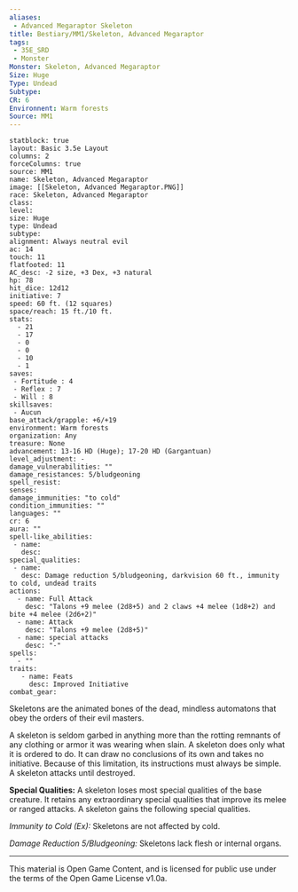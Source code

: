 ```yaml
---
aliases:
 - Advanced Megaraptor Skeleton
title: Bestiary/MM1/Skeleton, Advanced Megaraptor
tags: 
 - 35E_SRD
 - Monster
Monster: Skeleton, Advanced Megaraptor
Size: Huge
Type: Undead
Subtype: 
CR: 6
Environnent: Warm forests
Source: MM1
---
```


```statblock
statblock: true
layout: Basic 3.5e Layout
columns: 2
forceColumns: true
source: MM1 
name: Skeleton, Advanced Megaraptor
image: [[Skeleton, Advanced Megaraptor.PNG]]
race: Skeleton, Advanced Megaraptor
class: 
level: 
size: Huge
type: Undead
subtype: 
alignment: Always neutral evil
ac: 14
touch: 11
flatfooted: 11
AC_desc: -2 size, +3 Dex, +3 natural
hp: 78
hit_dice: 12d12
initiative: 7
speed: 60 ft. (12 squares)
space/reach: 15 ft./10 ft.
stats:
  - 21
  - 17
  - 0
  - 0
  - 10
  - 1
saves:
 - Fortitude : 4
 - Reflex : 7
 - Will : 8
skillsaves:
 - Aucun
base_attack/grapple: +6/+19
environment: Warm forests
organization: Any
treasure: None
advancement: 13-16 HD (Huge); 17-20 HD (Gargantuan)
level_adjustment: -
damage_vulnerabilities: ""
damage_resistances: 5/bludgeoning
spell_resist: 
senses: 
damage_immunities: "to cold"
condition_immunities: ""
languages: ""
cr: 6
aura: ""
spell-like_abilities:
 - name: 
   desc: 
special_qualities:
 - name:
   desc: Damage reduction 5/bludgeoning, darkvision 60 ft., immunity to cold, undead traits
actions:
  - name: Full Attack
    desc: "Talons +9 melee (2d8+5) and 2 claws +4 melee (1d8+2) and bite +4 melee (2d6+2)"
  - name: Attack
    desc: "Talons +9 melee (2d8+5)"
  - name: special attacks
    desc: "-"
spells:
  - ""
traits:
   - name: Feats
     desc: Improved Initiative
combat_gear:  
```


Skeletons are the animated bones of the dead, mindless automatons that obey the orders of their evil masters.

A skeleton is seldom garbed in anything more than the rotting remnants of any clothing or armor it was wearing when slain. A skeleton does only what it is ordered to do. It can draw no conclusions of its own and takes no initiative. Because of this limitation, its instructions must always be simple. A skeleton attacks until destroyed.


**Special Qualities:** A skeleton loses most special qualities of the base creature. It retains any extraordinary special qualities that improve its melee or ranged attacks. A skeleton gains the following special qualities.


*Immunity to Cold (Ex):* Skeletons are not affected by cold.


*Damage Reduction 5/Bludgeoning:* Skeletons lack flesh or internal organs.

---

This material is Open Game Content, and is licensed for public use under the terms of the Open Game License v1.0a.
